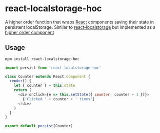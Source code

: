 # react-localstorage-hoc
A higher order function that wraps [React](https://facebook.github.io/react/) components saving their state in persistent localStorage. Similar to [react-localstorage](https://github.com/STRML/react-localstorage) but implemented as a [higher order component](https://gist.github.com/sebmarkbage/ef0bf1f338a7182b6775)

## Usage

```sh
npm install react-localstorage-hoc
```

```js
import persist from 'react-localstorage-hoc'

class Counter extends React.Component {
  render() {
    let { counter } = this.state
    return (
      <div onClick={e => this.setState({ counter: counter + 1 })}>
        {'Clicked ' + counter + ' times'}
      </div>
    )
  }
}

export default persist(Counter)
```
